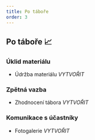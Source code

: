 ```yaml
---
title: Po táboře
order: 3
---
```

## Po táboře 📈


### Úklid materiálu



*   Údržba materiálu *VYTVOŘIT*


### Zpětná vazba



*   Zhodnocení tábora *VYTVOŘIT*


### Komunikace s účastníky



*   Fotogalerie *VYTVOŘIT*